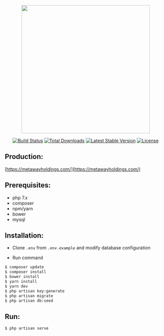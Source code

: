 <p align="center"><a href="https://laravel.com" target="_blank"><img src="https://raw.githubusercontent.com/laravel/art/master/logo-lockup/5%20SVG/2%20CMYK/1%20Full%20Color/laravel-logolockup-cmyk-red.svg" width="400"></a></p>

<p align="center">
<a href="https://travis-ci.org/laravel/framework"><img src="https://travis-ci.org/laravel/framework.svg" alt="Build Status"></a>
<a href="https://packagist.org/packages/laravel/framework"><img src="https://poser.pugx.org/laravel/framework/d/total.svg" alt="Total Downloads"></a>
<a href="https://packagist.org/packages/laravel/framework"><img src="https://poser.pugx.org/laravel/framework/v/stable.svg" alt="Latest Stable Version"></a>
<a href="https://packagist.org/packages/laravel/framework"><img src="https://poser.pugx.org/laravel/framework/license.svg" alt="License"></a>
</p>

## Production:
[https://metawayholdings.com/](https://metawayholdings.com/)

## Prerequisites:
- php 7.x
- composer
- npm/yarn
- bower
- mysql

## Installation:

- Clone ```.env``` from ```.env.example``` and modify database configuration

- Run command
```sh
$ composer update
$ composer install
$ bower install
$ yarn install
$ yarn dev
$ php artisan key:generate
$ php artisan migrate
$ php artisan db:seed
```

## Run:

```
$ php artisan serve
```
